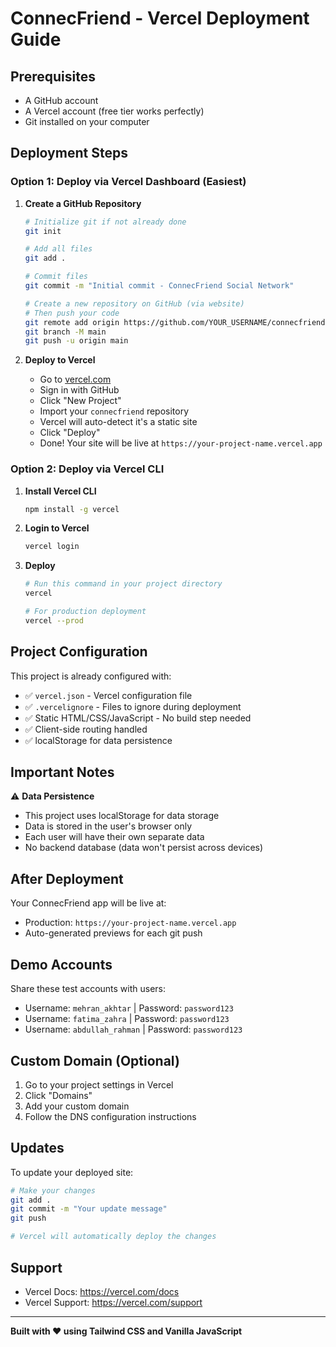 # ConnecFriend - Vercel Deployment Guide

## Prerequisites
- A GitHub account
- A Vercel account (free tier works perfectly)
- Git installed on your computer

## Deployment Steps

### Option 1: Deploy via Vercel Dashboard (Easiest)

1. **Create a GitHub Repository**
   ```bash
   # Initialize git if not already done
   git init
   
   # Add all files
   git add .
   
   # Commit files
   git commit -m "Initial commit - ConnecFriend Social Network"
   
   # Create a new repository on GitHub (via website)
   # Then push your code
   git remote add origin https://github.com/YOUR_USERNAME/connecfriend.git
   git branch -M main
   git push -u origin main
   ```

2. **Deploy to Vercel**
   - Go to [vercel.com](https://vercel.com)
   - Sign in with GitHub
   - Click "New Project"
   - Import your `connecfriend` repository
   - Vercel will auto-detect it's a static site
   - Click "Deploy"
   - Done! Your site will be live at `https://your-project-name.vercel.app`

### Option 2: Deploy via Vercel CLI

1. **Install Vercel CLI**
   ```bash
   npm install -g vercel
   ```

2. **Login to Vercel**
   ```bash
   vercel login
   ```

3. **Deploy**
   ```bash
   # Run this command in your project directory
   vercel
   
   # For production deployment
   vercel --prod
   ```

## Project Configuration

This project is already configured with:
- ✅ `vercel.json` - Vercel configuration file
- ✅ `.vercelignore` - Files to ignore during deployment
- ✅ Static HTML/CSS/JavaScript - No build step needed
- ✅ Client-side routing handled
- ✅ localStorage for data persistence

## Important Notes

⚠️ **Data Persistence**
- This project uses localStorage for data storage
- Data is stored in the user's browser only
- Each user will have their own separate data
- No backend database (data won't persist across devices)

## After Deployment

Your ConnecFriend app will be live at:
- Production: `https://your-project-name.vercel.app`
- Auto-generated previews for each git push

## Demo Accounts

Share these test accounts with users:
- Username: `mehran_akhtar` | Password: `password123`
- Username: `fatima_zahra` | Password: `password123`
- Username: `abdullah_rahman` | Password: `password123`

## Custom Domain (Optional)

1. Go to your project settings in Vercel
2. Click "Domains"
3. Add your custom domain
4. Follow the DNS configuration instructions

## Updates

To update your deployed site:
```bash
# Make your changes
git add .
git commit -m "Your update message"
git push

# Vercel will automatically deploy the changes
```

## Support

- Vercel Docs: https://vercel.com/docs
- Vercel Support: https://vercel.com/support

---

**Built with ❤️ using Tailwind CSS and Vanilla JavaScript**

